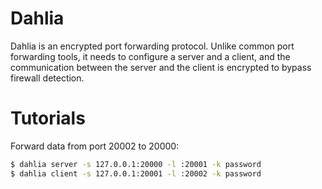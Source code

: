 # Dahlia

Dahlia is an encrypted port forwarding protocol. Unlike common port forwarding tools, it needs to configure a server and a client, and the communication between the server and the client is encrypted to bypass firewall detection.

# Tutorials

Forward data from port 20002 to 20000:

```sh
$ dahlia server -s 127.0.0.1:20000 -l :20001 -k password
$ dahlia client -s 127.0.0.1:20001 -l :20002 -k password
```
